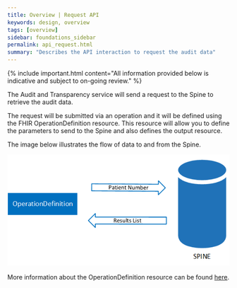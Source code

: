 ```yaml
---
title: Overview | Request API
keywords: design, overview
tags: [overview]
sidebar: foundations_sidebar
permalink: api_request.html
summary: "Describes the API interaction to request the audit data"
---
```


{% include important.html content="All information provided below is indicative and subject to on-going review." %}

The Audit and Transparency service will send a request to the Spine to retrieve the audit data.

The request will be submitted via an operation and it will be defined using the FHIR OperationDefinition resource. This resource will allow you to define the parameters to send to the Spine and also defines the output resource.

The image below illustrates the flow of data to and from the Spine.

<img src="images/atfs/atfs-operation.png">

More information about the OperationDefinition resource can be found [here]().
